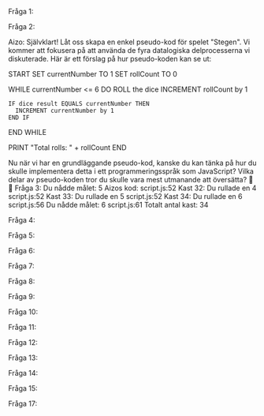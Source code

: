 Fråga 1: 

Fråga 2:

Aizo: Självklart! Låt oss skapa en enkel pseudo-kod för spelet "Stegen". Vi kommer att fokusera på att använda de fyra datalogiska delprocesserna vi diskuterade. Här är ett förslag på hur pseudo-koden kan se ut:

START
  SET currentNumber TO 1
  SET rollCount TO 0

  WHILE currentNumber <= 6 DO
    ROLL the dice
    INCREMENT rollCount by 1

    IF dice result EQUALS currentNumber THEN
      INCREMENT currentNumber by 1
    END IF
  END WHILE

  PRINT "Total rolls: " + rollCount
END


Nu när vi har en grundläggande pseudo-kod, kanske du kan tänka på hur du skulle implementera detta i ett programmeringsspråk som JavaScript? Vilka delar av pseudo-koden tror du skulle vara mest utmanande att översätta? 🎲🤔
Fråga 3:
Du nådde målet: 5
Aizos kod: 
script.js:52 Kast 32: Du rullade en 4
script.js:52 Kast 33: Du rullade en 5
script.js:52 Kast 34: Du rullade en 6
script.js:56 Du nådde målet: 6
script.js:61 Totalt antal kast: 34

Fråga 4:

Fråga 5:

Fråga 6:

Fråga 7:

Fråga 8:

Fråga 9:

Fråga 10:

Fråga 11:

Fråga 12:

Fråga 13: 

Fråga 14: 

Fråga 15: 

Fråga 17: 

